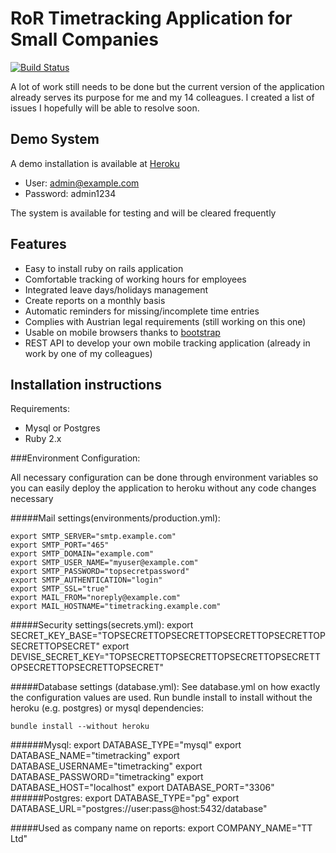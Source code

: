 RoR Timetracking Application for Small Companies
===

[![Build Status](https://travis-ci.org/mbrugger/timetracking.svg)](https://travis-ci.org/mbrugger/timetracking)

A lot of work still needs to be done but the current version of the application already serves its purpose for me and my 14 colleagues.
I created a list of issues I hopefully will be able to resolve soon.

Demo System
---
A demo installation is available at [Heroku](https://intense-reef-9620.herokuapp.com/)

- User: admin@example.com
- Password: admin1234

The system is available for testing and will be cleared frequently

Features
---
- Easy to install ruby on rails application
- Comfortable tracking of working hours for employees
- Integrated leave days/holidays management
- Create reports on a monthly basis
- Automatic reminders for missing/incomplete time entries
- Complies with Austrian legal requirements (still working on this one)
- Usable on mobile browsers thanks to [bootstrap](http://getbootstrap.com)
- REST API to develop your own mobile tracking application (already in work by one of my colleagues)

Installation instructions
---
Requirements:
- Mysql or Postgres
- Ruby 2.x

###Environment Configuration:

All necessary configuration can be done through environment variables so you can easily deploy the application to heroku without any code changes necessary

#####Mail settings(environments/production.yml):

    export SMTP_SERVER="smtp.example.com"
    export SMTP_PORT="465"
    export SMTP_DOMAIN="example.com"
    export SMTP_USER_NAME="myuser@example.com"
    export SMTP_PASSWORD="topsecretpassword"
    export SMTP_AUTHENTICATION="login"
    export SMTP_SSL="true"
    export MAIL_FROM="noreply@example.com"
    export MAIL_HOSTNAME="timetracking.example.com"

#####Security settings(secrets.yml):
    export SECRET_KEY_BASE="TOPSECRETTOPSECRETTOPSECRETTOPSECRETTOPSECRETTOPSECRET"
    export DEVISE_SECRET_KEY="TOPSECRETTOPSECRETTOPSECRETTOPSECRETTOPSECRETTOPSECRETTOPSECRET"

#####Database settings (database.yml):
See database.yml on how exactly the configuration values are used.
Run bundle install to install without the heroku (e.g. postgres) or mysql dependencies:

    bundle install --without heroku


######Mysql:
    export DATABASE_TYPE="mysql"
    export DATABASE_NAME="timetracking"
    export DATABASE_USERNAME="timetracking"
    export DATABASE_PASSWORD="timetracking"
    export DATABASE_HOST="localhost"
    export DATABASE_PORT="3306"
######Postgres:
    export DATABASE_TYPE="pg"
    export DATABASE_URL="postgres://user:pass@host:5432/database"

#####Used as company name on reports:
    export COMPANY_NAME="TT Ltd"
